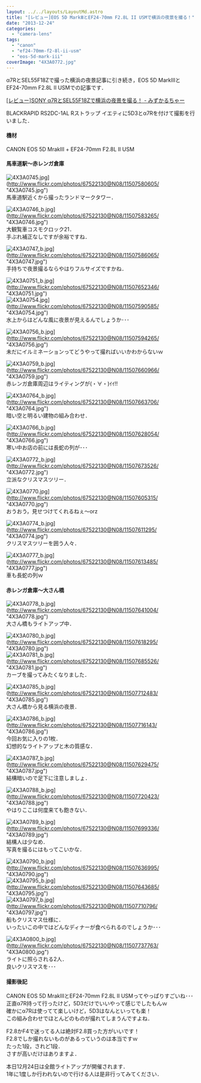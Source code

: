 ```yaml
---
layout: ../../layouts/LayoutMd.astro
title: "[レビュー]EOS 5D MarkⅢとEF24-70mm F2.8L II USMで横浜の夜景を撮る！"
date: "2013-12-24"
categories: 
  - "camera-lens"
tags: 
  - "canon"
  - "ef24-70mm-f2-8l-ii-usm"
  - "eos-5d-mark-iii"
coverImage: "4X3A0772.jpg"
---
```


α7RとSEL55F18Zで撮った横浜の夜景記事に引き続き，EOS 5D MarkⅢとEF24-70mm F2.8L II USMでの記事です．

[\[レビュー\]SONY α7RとSEL55F18Zで横浜の夜景を撮る！ \- みずかるちゃー](https://mizuka123.net/archive/5083/)

BLACKRAPID RS2DC-1AL Rストラップ イエティに5D3とα7Rを付けて撮影を行いました．

#### 機材

CANON EOS 5D MrakⅢ + EF24-70mm F2.8L II USM

#### 馬車道駅～赤レンガ倉庫

![4X3A0745.jpg](/archive/images/11507580605_22ac6a9829_b.jpg)](http://www.flickr.com/photos/67522130@N08/11507580605/ "4X3A0745.jpg")  
馬車道駅近くから撮ったランドマークタワー．

![4X3A0746_b.jpg](/archive/images/11507583265_145d6a4036_b.jpg)](http://www.flickr.com/photos/67522130@N08/11507583265/ "4X3A0746.jpg")  
大観覧車コスモクロック21．  
手ぶれ補正なしですが余裕ですね．

![4X3A0747_b.jpg](/archive/images/11507586065_3031d63f35_b.jpg)](http://www.flickr.com/photos/67522130@N08/11507586065/ "4X3A0747.jpg")  
手持ちで夜景撮るならやはりフルサイズですかね．

![4X3A0751_b.jpg](/archive/images/11507652346_8b4a634074_b.jpg)](http://www.flickr.com/photos/67522130@N08/11507652346/ "4X3A0751.jpg")  
![4X3A0754.jpg](/archive/images/11507590585_cf6ffedb38_b_b.jpg)](http://www.flickr.com/photos/67522130@N08/11507590585/ "4X3A0754.jpg")  
水上からはどんな風に夜景が見えるんでしょうか･･･

![4X3A0756_b.jpg](/archive/images/11507594265_25a5673a0a_b.jpg)](http://www.flickr.com/photos/67522130@N08/11507594265/ "4X3A0756.jpg")  
未だにイルミネーションってどうやって撮ればいいかわからないｗ

![4X3A0759_b.jpg](/archive/images/11507660966_ae155db0f1_b.jpg)](http://www.flickr.com/photos/67522130@N08/11507660966/ "4X3A0759.jpg")  
赤レンガ倉庫周辺はライティングが(・∀・)ｲｲ!!

![4X3A0764_b.jpg](/archive/images/11507663706_5fd5d79ed5_b.jpg)](http://www.flickr.com/photos/67522130@N08/11507663706/ "4X3A0764.jpg")  
暗い空と明るい建物の組み合わせ．

![4X3A0766_b.jpg](/archive/images/11507628054_6726fd0b3e_b.jpg)](http://www.flickr.com/photos/67522130@N08/11507628054/ "4X3A0766.jpg")  
寒い中お店の前には長蛇の列が･･･

![4X3A0772_b.jpg](/archive/images/11507673526_d8135e22d0_b.jpg)](http://www.flickr.com/photos/67522130@N08/11507673526/ "4X3A0772.jpg")  
立派なクリスマスツリー．

![4X3A0770.jpg](/archive/images/11507605315_26a3f2eb06_b.jpg)](http://www.flickr.com/photos/67522130@N08/11507605315/ "4X3A0770.jpg")  
おうおう，見せつけてくれるねぇ～orz

![4X3A0774_b.jpg](/archive/images/11507611295_569acdd3f6_b.jpg)](http://www.flickr.com/photos/67522130@N08/11507611295/ "4X3A0774.jpg")  
クリスマスツリーを囲う人々．

![4X3A0777_b.jpg](/archive/images/11507613485_a2f01a4508_b.jpg)](http://www.flickr.com/photos/67522130@N08/11507613485/ "4X3A0777.jpg")  
車も長蛇の列ｗ

#### 赤レンガ倉庫～大さん橋

![4X3A0778_b.jpg](/archive/images/11507641004_8dc5190f0c_b.jpg)](http://www.flickr.com/photos/67522130@N08/11507641004/ "4X3A0778.jpg")  
大さん橋もライトアップ中．

![4X3A0780_b.jpg](/archive/images/11507618295_e4095629b5_b.jpg)](http://www.flickr.com/photos/67522130@N08/11507618295/ "4X3A0780.jpg")  
![4X3A0781_b.jpg](/archive/images/11507685526_102576178d_b.jpg)](http://www.flickr.com/photos/67522130@N08/11507685526/ "4X3A0781.jpg")  
カーブを撮ってみたくなりました．

![4X3A0785_b.jpg](/archive/images/11507712483_3952f9dfd6_b.jpg)](http://www.flickr.com/photos/67522130@N08/11507712483/ "4X3A0785.jpg")  
大さん橋から見る横浜の夜景．

![4X3A0786_b.jpg](/archive/images/11507716143_aea5decbd7_b.jpg)](http://www.flickr.com/photos/67522130@N08/11507716143/ "4X3A0786.jpg")  
今回お気に入りの1枚．  
幻想的なライトアップと木の質感な．

![4X3A0787_b.jpg](/archive/images/11507629475_ed19ccd913_b.jpg)](http://www.flickr.com/photos/67522130@N08/11507629475/ "4X3A0787.jpg")  
結構暗いので足下に注意しましょ．

![4X3A0788_b.jpg](/archive/images/11507720423_674133e90c_b.jpg)](http://www.flickr.com/photos/67522130@N08/11507720423/ "4X3A0788.jpg")  
やはりここは何度来ても飽きない．

![4X3A0789_b.jpg](/archive/images/11507699336_cd5e8d6af6_b.jpg)](http://www.flickr.com/photos/67522130@N08/11507699336/ "4X3A0789.jpg")  
結構人は少なめ．  
写真を撮るにはもってこいかな．

![4X3A0790_b.jpg](/archive/images/11507636995_06e95b6e24_b.jpg)](http://www.flickr.com/photos/67522130@N08/11507636995/ "4X3A0790.jpg")  
![4X3A0795_b.jpg](/archive/images/11507643685_c30813a604_b.jpg)](http://www.flickr.com/photos/67522130@N08/11507643685/ "4X3A0795.jpg")  
![4X3A0797_b.jpg](/archive/images/11507710796_3a63fbb67a_b.jpg)](http://www.flickr.com/photos/67522130@N08/11507710796/ "4X3A0797.jpg")  
船もクリスマス仕様に．  
いったいこの中ではどんなディナーが食べられるのでしょうか･･･

![4X3A0800_b.jpg](/archive/images/11507737763_6c94660342_b.jpg)](http://www.flickr.com/photos/67522130@N08/11507737763/ "4X3A0800.jpg")  
ライトに照らされる2人．  
良いクリスマスを･･･

#### 撮影後記

CANON EOS 5D MrakⅢとEF24-70mm F2.8L II USMってやっぱりすごいね･･･  
正直α7R持って行ったけど，5D3だけでいいやって感じでしたもんｗ  
確かにα7Rは使ってて楽しいけど，5D3はなんといっても楽！  
この組み合わせでほとんどのものが撮れてしまうんですよね．

F2.8かF4で迷ってる人は絶対F2.8買った方がいいです！  
F2.8でしか撮れないものがあるっていうのは本当ですｗ  
たった1段，されど1段．  
さすが高いだけはありますよ．

本日12月24日は全館ライトアップが開催されます．  
1年に1度しか行われないので行ける人は是非行ってみてください．
